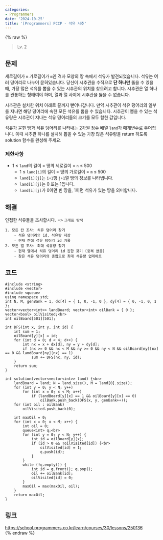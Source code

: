 ```yaml
---
categories:
- Programmers
date: '2024-10-25'
title: '[Programmers] PCCP - 석유 시추'
---
```


{% raw %}
> Lv. 2<br>

## 문제
세로길이가  `n`  가로길이가  `m`인 격자 모양의 땅 속에서 석유가 발견되었습니다. 석유는 여러 덩어리로 나누어 묻혀있습니다. 당신이 시추관을 수직으로  **단 하나만**  뚫을 수 있을 때, 가장 많은 석유를 뽑을 수 있는 시추관의 위치를 찾으려고 합니다. 시추관은 열 하나를 관통하는 형태여야 하며, 열과 열 사이에 시추관을 뚫을 수 없습니다.

시추관은 설치한 위치 아래로 끝까지 뻗어나갑니다. 만약 시추관이 석유 덩어리의 일부를 지나면 해당 덩어리에 속한 모든 석유를 뽑을 수 있습니다. 시추관이 뽑을 수 있는 석유량은 시추관이 지나는 석유 덩어리들의 크기를 모두 합한 값입니다.

석유가 묻힌 땅과 석유 덩어리를 나타내는 2차원 정수 배열  `land`가 매개변수로 주어집니다. 이때 시추관 하나를 설치해 뽑을 수 있는 가장 많은 석유량을 return 하도록 solution 함수를 완성해 주세요.

### 제한사항
-   1 ≤  `land`의 길이 = 땅의 세로길이 =  `n`  ≤ 500
    -   1 ≤  `land[i]`의 길이 = 땅의 가로길이 =  `m`  ≤ 500
    -   `land[i][j]`는  `i+1`행  `j+1`열 땅의 정보를 나타냅니다.
    -   `land[i][j]`는 0 또는 1입니다.
    -   `land[i][j]`가 0이면 빈 땅을, 1이면 석유가 있는 땅을 의미합니다.

## 해결
인접한 석유들을 조사합시다. => `그래프 탐색`<br>

```
1. 모든 칸 조사: 석유 덩어리 찾기
	- 석유 덩어리의 id, 석유량 저장
	- 현재 칸에 석유 덩어리 id 기록
2. 모든 열 조사: 최대 석유량 찾기
	- 현재 열에서 석유 덩어리 id 집합 찾기 (중복 없음)
	- 찾은 석유 덩어리의 총합으로 최대 석유량 업데이트
```

## 코드
```
#include <string>
#include <vector>
#include <queue>
using namespace std;
int N, M, genBank = 1, dx[4] = { 1, 0, -1, 0 }, dy[4] = { 0, -1, 0, 1 };
vector<vector<int>> landBoard; vector<int> oilBank = { 0 }; vector<bool> oilVisited;<br>
int oilBoard[501][501];

int DFS(int x, int y, int id) {
    int sum = 1;
    oilBoard[y][x] = id;
    for (int d = 0; d < 4; d++) {
        int nx = x + dx[d], ny = y + dy[d];
        if (nx >= 0 && nx < M && ny >= 0 && ny < N && oilBoard[ny][nx] == 0 && landBoard[ny][nx] == 1)
            sum += DFS(nx, ny, id);
    }
    return sum;
}

int solution(vector<vector<int>> land) {<br>
    landBoard = land; N = land.size(), M = land[0].size();
    for (int y = 0; y < N; y++)
        for (int x = 0; x < M; x++)
            if (landBoard[y][x] == 1 && oilBoard[y][x] == 0)
                oilBank.push_back(DFS(x, y, genBank++));
    for (int oil : oilBank)
        oilVisited.push_back(0);

    int maxOil = 0;
    for (int x = 0; x < M; x++) {
        int oil = 0;
        queue<int> q;<br>
        for (int y = 0; y < N; y++) {
            int id = oilBoard[y][x];
            if (id > 0 && !oilVisited[id]) {<br>
                oilVisited[id] = 1;
                q.push(id);
            }
        }
        while (!q.empty()) {
            int id = q.front(); q.pop();
            oil += oilBank[id];
            oilVisited[id] = 0;
        }
        maxOil = max(maxOil, oil);
    }
    return maxOil;
}
```

## 링크
https://school.programmers.co.kr/learn/courses/30/lessons/250136<br>
{% endraw %}